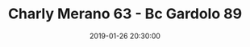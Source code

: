 ---
title: Charly Merano 63 - Bc Gardolo 89
date: 2019-01-26 20:30:00
squadra-a: Charly Merano
punteggio-a: 89
squadra-b: Bc Gardolo
punteggio-b: 63
partite/squadra: serie-d-18-19
luogo: PALESTRA SEGANTINI
categoria: serie d
---